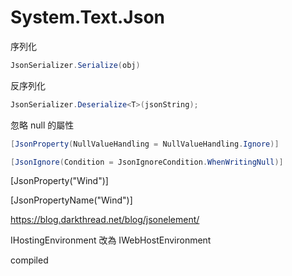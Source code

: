 # System.Text.Json

序列化

```cs
JsonSerializer.Serialize(obj)
```

反序列化

```cs
JsonSerializer.Deserialize<T>(jsonString);
```

忽略 null 的屬性

```cs
[JsonProperty(NullValueHandling = NullValueHandling.Ignore)]
```

```cs
[JsonIgnore(Condition = JsonIgnoreCondition.WhenWritingNull)]
```

\[JsonProperty("Wind")]

\[JsonPropertyName("Wind")]

https://blog.darkthread.net/blog/jsonelement/

IHostingEnvironment 改為 IWebHostEnvironment

compiled
